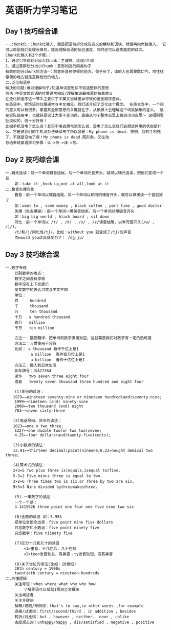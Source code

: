# 英语听力学习笔记

## Day 1 技巧综合课

    一.chunk化：Chunk化输入，就是把语句拆分成有意义的模块和语块，然后再向大脑输入。 它可以帮助我们处理长难句，提高理解英语的反应速度，同时还可以避免尴尬的歧义。
    Chunk化输入有2个步骤。：
    1、通过引导词划分出大Chunk：主谓宾、连词/介词
    2、通过意群划分出小Chunk：意思相近的同类句子
    有效的划分chunk的方法—：刻意听音频停顿的地方。句子长了，读的人也需要歇口气，而往往停顿的地方就是意群划分的地方。
    二.泛化和语序
    解决的问题:难以理解句子/知道单词意思却不知道整体的意思
    方法:中英文修饰语的位置通常相反/理解单词最根源的抽象意义
    在泛化和语序这一节中主要讲了中英文思维差异导致的语言顺序差异。 
    在英语中，修饰语的位置通常与中文相反。我们还介绍了泛化这个概念。 在英文当中，一个词的意义可以有很多，掌握其全部意思的关键就在于，从根源上去理解这个词最抽象的含义。 放在实际运用中，也就算是说让大家不查词典，直接从句子整体意思上推测动词意思～ 这招别看扯淡似的，但十分好用！
    比如手机没电了怎么说？其实不用去想电池怎么说，没电了怎么说我们去想这件事的状态是什么，它是说我们的手机没办法继续用了所以就是：My phone is dead. 想想，我的手机死了，不就是没电了嘛！My phone is dead.既形象，又生动
    总结来说英语学习步骤：认->听->读->写。

## Day 2 技巧综合课

    一.辅元连读：前一个单词辅音结尾，后一个单词元音开头，就可以辅元连读，把他们变成一个音
        如：take it ,hook up,not at all,look at it
    二.叠音失爆同化
        叠音：前一个单词以辅音结尾，后一个单词以相同的辅音开头，就可以直接读一个音就好了
        如：want to , some money , black coffee , part time , good doctor
        失爆（失去爆破）：前一个单词一爆破音结束，后一个单词以爆破音开头
        如：big big world , black board , sit down
        同化：前一个单词以 /t/ , /d/ , /s/ , /z/读音结尾，以半元音开头(/w/ , /j/),
        /t/和/j/同化成/tʃ/，比如：without you 就变成了/tʃ/的声音
        而would you读音就变为了： /dʒ:ju/

## Day 3 技巧综合课

    一.数字专练
        识别数字的难点：
        数字之间没有停顿
        数字没有上下文提示
        英文数字的表达习惯与中文不同
        单位：
        百     hundred
        千     thousand
        万     ten thousand
        十万   a hundred thousand
        百万   million
        千万   ten million

        方法一：摆脱翻译，把单词和数字直接对应，这就需要我们对数字有一定的熟练度
        方法二：习惯使用千分符
        比如： a thousand 看作千位上是1
               a million  看作百万位上是1
               a billion  看作十亿位上是1
        方法三：融入到日常生活
        如车牌号：川A27384  
        读作   two seven three eight four 
        或者   twenty seven thousand three hundred and eight four 

        (1)年号的读法：
    　　1979←→nineteen seventy-nine or nineteen hundred(and)seventy-nine;
        1999←→nineteen (and) ninety-nine
        2008←→two thousand (and) eight
        763←→seven sixty-three

    　　(2)电话号码、货币的读法：
    　　1023←→one o two three;
        1227←→one double two(or two two)seven;
        4.25←→four dollars(and)twenty-five(cents);

    　　(3)小数点的读法：
    　　13.91←→thirteen decimal(point)nineone;0.23=nought demical two three;

    　　(4)算术式的读法：
    　　2+3=5 Two plus three is(equals,isequal to)five.
    　　5-3=2 Five minus three is equal to two.
    　　3×2=6 Three times two is six.or Three by two are six.
    　　9÷3=3 Nine divided bythreemakesthree.

        (5).一串数字的读法
        一个一个读：
        3.1415926 three point one four one five nine two six

        (6)金额的读法 如：5.95$
        把单位全部念出来：five point nine five dollars
        只念数字和小数点：five point ninety five
        只念数字：five niinety five
        
        (7)区分十几和几十的读音
            <1>重音，十几在后，几十在前
            <2>teen发音较长，有鼻音；ty发音较短，没有鼻音

        (8)关于世纪的读法(比如：20世纪)
        20th century = 1900s
        twentieth century = nineteen-hundreds
    二.听懂逻辑
        关注导语：when where what why who how
            了解导语可以帮助1预测全文框架
        关注阐述者
        关注关键词
        解释/说明/举例词：that's to say,in other words ,for example
        连接/过渡词：first/second/third , in addition , besides
        转折/对比词：but , however , neither...nnor , unlike
        态度观点词：unhappy/happy , dis/satisfied , negative , positive
